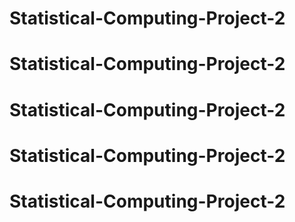 # Statistical-Computing-Project-2
# Statistical-Computing-Project-2
# Statistical-Computing-Project-2
# Statistical-Computing-Project-2
# Statistical-Computing-Project-2
